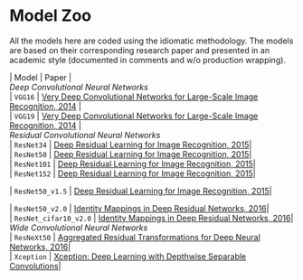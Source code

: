 # Model Zoo

All the models here are coded using the idiomatic methodology. The models are based on their corresponding research paper and
presented in an academic style (documented in comments and w/o production wrapping).

| Model       | Paper |<br/>
*Deep Convolutional Neural Networks*<br/>
| `VGG16`     | [Very Deep Convolutional Networks for Large-Scale Image Recognition, 2014](https://arxiv.org/pdf/1409.1556.pdf) |<br/>
| `VGG19`     | [Very Deep Convolutional Networks for Large-Scale Image Recognition, 2014](https://arxiv.org/pdf/1409.1556.pdf) |<br/>
*Residual Convolutional Neural Networks*<br/>
| `ResNet34`  | [Deep Residual Learning for Image Recognition, 2015](https://arxiv.org/pdf/1512.03385.pdf)|<br/>
| `ResNet50`  | [Deep Residual Learning for Image Recognition, 2015](https://arxiv.org/pdf/1512.03385.pdf)|<br/>
| `ResNet101` | [Deep Residual Learning for Image Recognition, 2015](https://arxiv.org/pdf/1512.03385.pdf)|<br/>
| `ResNet152` | [Deep Residual Learning for Image Recognition, 2015](https://arxiv.org/pdf/1512.03385.pdf)|<br/>

| `ResNet50_v1.5`  | [Deep Residual Learning for Image Recognition, 2015](https://arxiv.org/pdf/1512.03385.pdf)|<br/>

| `ResNet50_v2.0`  | [Identity Mappings in Deep Residual Networks, 2016](https://arxiv.org/pdf/1603.05027.pdf)|<br/>
| `ResNet_cifar10_v2.0`  | [Identity Mappings in Deep Residual Networks, 2016](https://arxiv.org/pdf/1603.05027.pdf)|<br/>
*Wide Convolutional Neural Networks*<br/>
| `ResNeXt50`  | [Aggregated Residual Transformations for Deep Neural Networks, 2016](https://arxiv.org/pdf/1611.05431.pdf)|<br/>
| `Xception`   | [Xception: Deep Learning with Depthwise Separable Convolutions](https://arxiv.org/pdf/1610.02357.pdf)|<br/>

